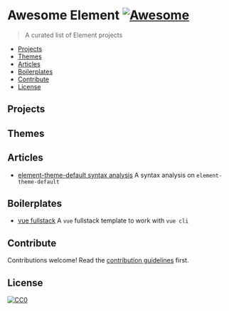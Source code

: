 # Awesome Element [![Awesome](https://cdn.rawgit.com/sindresorhus/awesome/d7305f38d29fed78fa85652e3a63e154dd8e8829/media/badge.svg)](https://github.com/sindresorhus/awesome)

> A curated list of Element projects

<!-- START doctoc generated TOC please keep comment here to allow auto update -->
<!-- DON'T EDIT THIS SECTION, INSTEAD RE-RUN doctoc TO UPDATE -->


- [Projects](#projects)
- [Themes](#themes)
- [Articles](#articles)
- [Boilerplates](#boilerplates)
- [Contribute](#contribute)
- [License](#license)

<!-- END doctoc generated TOC please keep comment here to allow auto update -->

## Projects

## Themes

## Articles

- [element-theme-default syntax analysis](https://github.com/Molunerfinn/theme-default/) A syntax analysis on `element-theme-default`

## Boilerplates

- [vue fullstack](https://github.com/erguotou520/vue-fullstack/) A `vue` fullstack template to work with `vue cli`

## Contribute

Contributions welcome! Read the [contribution guidelines](contributing.md) first.

## License

[![CC0](http://i.creativecommons.org/p/zero/1.0/88x31.png)](http://creativecommons.org/publicdomain/zero/1.0/)
